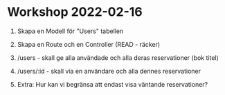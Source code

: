 # Workshop 2022-02-16

1. Skapa en Modell för "Users" tabellen

2. Skapa en Route och en Controller (READ - räcker)

3. /users - skall ge alla användade och alla deras reservationer (bok titel)

4. /users/:id - skall via en användare och alla dennes reservationer

5. Extra: Hur kan vi begränsa att endast visa väntande reservationer?


